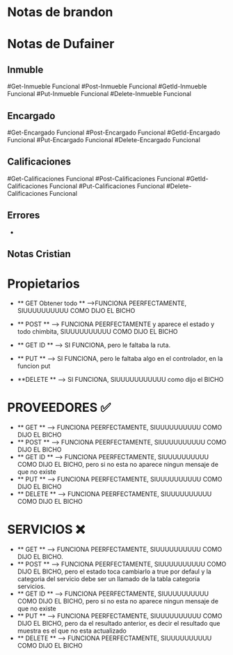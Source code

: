 # Notas de brandon

# Notas de Dufainer

## Inmuble

#Get-Inmueble Funcional
#Post-Inmueble Funcional
#GetId-Inmueble Funcional
#Put-Inmueble Funcional
#Delete-Inmueble Funcional

## Encargado

#Get-Encargado Funcional
#Post-Encargado Funcional
#GetId-Encargado Funcional
#Put-Encargado Funcional
#Delete-Encargado Funcional

## Calificaciones

#Get-Calificaciones Funcional
#Post-Calificaciones Funcional
#GetId-Calificaciones Funcional
#Put-Calificaciones Funcional
#Delete-Calificaciones Funcional

## Errores

-

## Notas Cristian

# Propietarios

- ** GET Obtener todo ** -->FUNCIONA PEERFECTAMENTE, SIUUUUUUUUUU COMO DIJO EL BICHO

- ** POST ** --> FUNCIONA PEERFECTAMENTE y aparece el estado y todo chimbita, SIUUUUUUUUUU COMO DIJO EL BICHO

- ** GET ID ** --> SI FUNCIONA, pero le faltaba la ruta.

- ** PUT ** --> SI FUNCIONA, pero le faltaba algo en el controlador, en la funcion put

- **DELETE ** --> SI FUNCIONA, SIUUUUUUUUUUU como dijo el BICHO

# PROVEEDORES ✅

- ** GET ** --> FUNCIONA PEERFECTAMENTE, SIUUUUUUUUUU COMO DIJO EL BICHO
- ** POST ** --> FUNCIONA PEERFECTAMENTE, SIUUUUUUUUUU COMO DIJO EL BICHO
- ** GET ID ** --> FUNCIONA PEERFECTAMENTE, SIUUUUUUUUUU COMO DIJO EL BICHO, pero si no esta no aparece ningun mensaje de que no existe
- ** PUT ** --> FUNCIONA PEERFECTAMENTE, SIUUUUUUUUUU COMO DIJO EL BICHO
- ** DELETE ** --> FUNCIONA PEERFECTAMENTE, SIUUUUUUUUUU COMO DIJO EL BICHO

# SERVICIOS ❌

- ** GET ** --> FUNCIONA PEERFECTAMENTE, SIUUUUUUUUUU COMO DIJO EL BICHO.
- ** POST ** --> FUNCIONA PEERFECTAMENTE, SIUUUUUUUUUU COMO DIJO EL BICHO, pero el estado toca cambiarlo a true por defaul y la categoria del servicio debe ser un llamado de la tabla categoria servicios.
- ** GET ID ** --> FUNCIONA PEERFECTAMENTE, SIUUUUUUUUUU COMO DIJO EL BICHO, pero si no esta no aparece ningun mensaje de que no existe
- ** PUT ** --> FUNCIONA PEERFECTAMENTE, SIUUUUUUUUUU COMO DIJO EL BICHO, pero da el resultado anterior, es decir el resultado que muestra es el que no esta actualizado
- ** DELETE ** --> FUNCIONA PEERFECTAMENTE, SIUUUUUUUUUU COMO DIJO EL BICHO
